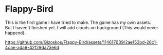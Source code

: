 # Flappy-Bird
This is the first game I have tried to make. The game has my own assets. But I haven't finished yet. I will add clouds on background (This would never happend).


https://github.com/Gizoskos/Flappy-Bird/assets/114617639/2ae153bd-26c1-4cae-a4a9-42f29da73e6d

